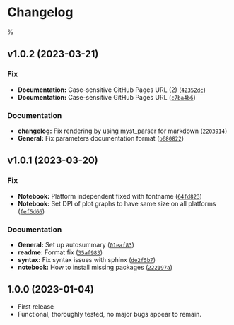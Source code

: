 
Changelog
=========

% <!--next-version-placeholder-->

## v1.0.2 (2023-03-21)
### Fix
* **Documentation:** Case-sensitive GitHub Pages URL (2) ([`42352dc`](https://github.com/BAMresearch/McSAS3/commit/42352dc7031c6cf0828db921e1b770969b29fa00))
* **Documentation:** Case-sensitive GitHub Pages URL ([`c7ba4b6`](https://github.com/BAMresearch/McSAS3/commit/c7ba4b676581cfeb55276d1e724141fbcc1c916c))

### Documentation
* **changelog:** Fix rendering by using myst_parser for markdown ([`2203914`](https://github.com/BAMresearch/McSAS3/commit/2203914b0b7191016e6bdc2591286eac4c7f54b3))
* **General:** Fix parameters documentation format ([`b680822`](https://github.com/BAMresearch/McSAS3/commit/b6808225a60312ac3e500c2b46580efdca54a4e8))

## v1.0.1 (2023-03-20)
### Fix
* **Notebook:** Platform independent fixed with fontname ([`64fd823`](https://github.com/BAMresearch/McSAS3/commit/64fd8232f6e6552bf2fcd74e01387c850bdde894))
* **Notebook:** Set DPI of plot graphs to have same size on all platforms ([`fef5d66`](https://github.com/BAMresearch/McSAS3/commit/fef5d663d8d0c04c469b044ad212e9c2b2e749a8))

### Documentation
* **General:** Set up autosummary ([`01eaf83`](https://github.com/BAMresearch/McSAS3/commit/01eaf835bd2b245090ff7153c5201150e14eee6f))
* **readme:** Format fix ([`35af983`](https://github.com/BAMresearch/McSAS3/commit/35af983fd459a4b90ab8b7f6a840b43d7fd5b82c))
* **syntax:** Fix syntax issues with sphinx ([`de2f5b7`](https://github.com/BAMresearch/McSAS3/commit/de2f5b7455fb73bcac1bb68fe076ea779374cabc))
* **notebook:** How to install missing packages ([`222197a`](https://github.com/BAMresearch/McSAS3/commit/222197ab29335b6a9c0e239cb8ed99120c2ea851))


## 1.0.0 (2023-01-04)

* First release
* Functional, thoroughly tested, no major bugs appear to remain.
